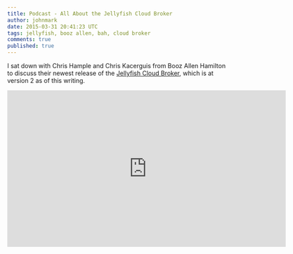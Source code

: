 ```yaml
---
title: Podcast - All About the Jellyfish Cloud Broker
author: johnmark
date: 2015-03-31 20:41:23 UTC
tags: jellyfish, booz allen, bah, cloud broker
comments: true
published: true
---
```


I sat down with Chris Hample and Chris Kacerguis from Booz Allen Hamilton to discuss their newest release of the [Jellyfish Cloud Broker](http://projectjellyfish.org/), which is at version 2 as of this writing.

<iframe width="640" height="360" src="https://www.youtube.com/embed/HW3ZZhsLvGc" frameborder="0" allowfullscreen></iframe>
